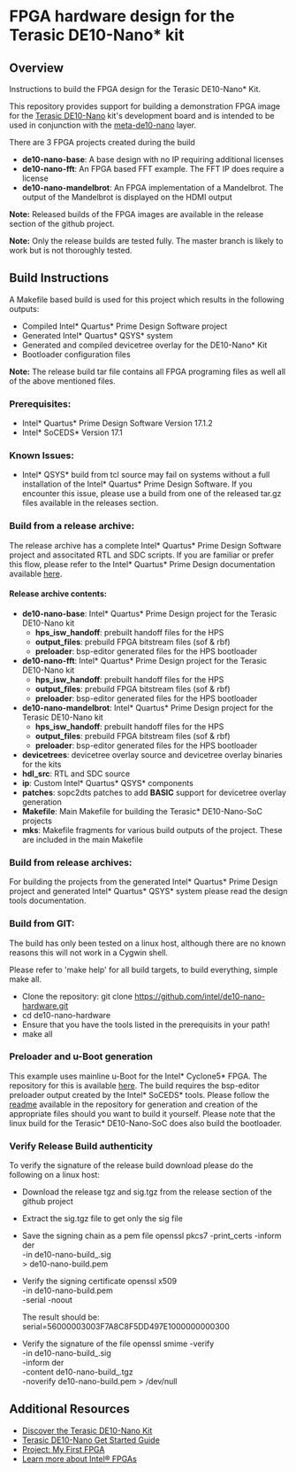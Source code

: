 # FPGA hardware design for the Terasic DE10-Nano\* kit

## Overview
Instructions to build the FPGA design for the Terasic DE10-Nano\* Kit.

This repository provides support for building a demonstration FPGA image for the [Terasic DE10-Nano](https://www.terasic.com.tw/cgi-bin/page/archive.pl?Language=English&CategoryNo=205&No=1046&PartNo=8) kit's development board and is intended to be used in conjunction with the [meta-de10-nano](https://github.com/01org/meta-de10-nano) layer.

There are 3 FPGA projects created during the build
  * **de10-nano-base**:  A base design with no IP requiring additional licenses
  * **de10-nano-fft**:  An FPGA based FFT example.  The FFT IP does require a license
  * **de10-nano-mandelbrot**:  An FPGA implementation of a Mandelbrot.  The output of the Mandelbrot is displayed on the HDMI output

**Note:** Released builds of the FPGA images are available in the release section of the github project.

**Note:** Only the release builds are tested fully.  The master branch is likely to work but is not thoroughly tested.

## Build Instructions
A Makefile based build is used for this project which results in the following outputs:

  * Compiled Intel\* Quartus\* Prime Design Software project
  * Generated Intel\* Quartus\* QSYS\* system
  * Generated and compiled devicetree overlay for the DE10-Nano\* Kit
  * Bootloader configuration files

**Note:** The release build tar file contains all FPGA programing files as well all of the above mentioned files.

### Prerequisites:

  * Intel\* Quartus\* Prime Design Software Version 17.1.2
  * Intel\* SoCEDS\* Version 17.1

### Known Issues:
  * Intel\* QSYS\* build from tcl source may fail on systems without a full installation of the Intel\* Quartus\* Prime Design Software.  If you encounter this issue, please use a build from one of the released tar.gz files available in the releases section.

### Build from a release archive:
The release archive has a complete Intel\* Quartus\* Prime Design Software project and associtated RTL and SDC scripts.  If you are familiar or prefer this flow, please refer to the Intel\* Quartus\* Prime Design documentation available [here](https://www.altera.com/products/design-software/fpga-design/quartus-prime/overview.html).

#### Release archive contents:

  * **de10-nano-base**: Intel\* Quartus\* Prime Design project for the Terasic DE10-Nano kit
      * **hps_isw_handoff**: prebuilt handoff files for the HPS
      * **output_files**: prebuild FPGA bitstream files (sof & rbf)
      * **preloader**: bsp-editor generated files for the HPS bootloader
  * **de10-nano-fft**: Intel\* Quartus\* Prime Design project for the Terasic DE10-Nano kit
      * **hps_isw_handoff**: prebuilt handoff files for the HPS
      * **output_files**: prebuild FPGA bitstream files (sof & rbf)
      * **preloader**: bsp-editor generated files for the HPS bootloader
  * **de10-nano-mandelbrot**: Intel\* Quartus\* Prime Design project for the Terasic DE10-Nano kit
      * **hps_isw_handoff**: prebuilt handoff files for the HPS
      * **output_files**: prebuild FPGA bitstream files (sof & rbf)
      * **preloader**: bsp-editor generated files for the HPS bootloader
  * **devicetrees**: devicetree overlay source and devicetree overlay binaries for the kits
  * **hdl_src**: RTL and SDC source
  * **ip**: Custom Intel\* Quartus\* QSYS\* components
  * **patches**:  sopc2dts patches to add **BASIC** support for devicetree overlay generation
  * **Makefile**:  Main Makefile for building the Terasic\* DE10-Nano-SoC projects
  * **mks**:  Makefile fragments for various build outputs of the project.  These are included in the main Makefile

### Build from release archives:

For building the projects from the generated Intel\* Quartus\* Prime Design project and generated Intel\* Quartus\* QSYS\* system please read the design tools documentation.

### Build from GIT:

The build has only been tested on a linux host, although there are no known reasons this will not work in a Cygwin shell.

Please refer to 'make help' for all build targets, to build everything, simple make all.

  * Clone the repository: git clone https://github.com/intel/de10-nano-hardware.git
  * cd de10-nano-hardware
  * Ensure that you have the tools listed in the prerequisits in your path!
  * make all

### Preloader and u-Boot generation

This example uses mainline u-Boot for the Intel\* Cyclone5\* FPGA.  The repository for this is available [here](http://git.denx.de/?p=u-boot.git;a=summary).  The build requires the bsp-editor preloader output created by the Intel\* SoCEDS\* tools.  Please follow the [readme](http://git.denx.de/?p=u-boot.git;a=blob_plain;f=doc/README.socfpga;hb=HEAD) available in the repository for generation and creation of the appropriate files should you want to build it yourself.  Please note that the linux build for the Terasic\* DE10-Nano-SoC does also build the bootloader.

### Verify Release Build authenticity

To verify the signature of the release build download please do the following on a linux host:

  * Download the release tgz and sig.tgz from the release section of the github project
  * Extract the sig.tgz file to get only the sig file
  * Save the signing chain as a pem file
	openssl pkcs7 -print_certs -inform der \
		-in de10-nano-build_<VERSION>.sig \
		> de10-nano-build.pem
  * Verify the signing certificate
	openssl x509 \
		-in de10-nano-build.pem \
		-serial -noout

	The result should be:
	serial=56000003003F7A8C8F5DD497E1000000000300

  * Verify the signature of the file
	openssl smime -verify \
		-in de10-nano-build_<VERSION>.sig \
		-inform der \
		-content de10-nano-build_<VERSION>.tgz \
		-noverify de10-nano-build.pem > /dev/null

## Additional Resources
* [Discover the Terasic DE10-Nano Kit](https://signin.intel.com/logout?target=https://software.intel.com/en-us/iot/hardware/fpga/de10-nano)
* [Terasic DE10-Nano Get Started Guide](https://software.intel.com/en-us/terasic-de10-nano-get-started-guide)
* [Project: My First FPGA](https://software.intel.com/en-us/articles/my-first-fpga)
* [Learn more about Intel® FPGAs](https://software.intel.com/en-us/iot/hardware/fpga/)
